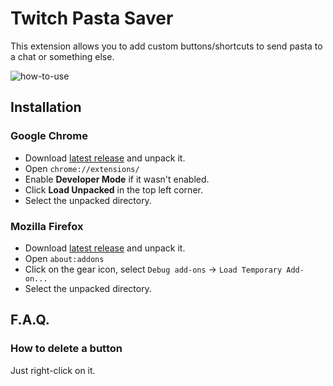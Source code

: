 # Twitch Pasta Saver

This extension allows you to add custom buttons/shortcuts to send pasta to a chat or something else.

![how-to-use](docs/how-to-use.gif)

## Installation

### Google Chrome

* Download [latest release](https://github.com/revenkroz/twitch-pasta-saver/releases) and unpack it.
* Open `chrome://extensions/`
* Enable **Developer Mode** if it wasn't enabled.
* Click **Load Unpacked** in the top left corner.
* Select the unpacked directory.

### Mozilla Firefox

* Download [latest release](https://github.com/revenkroz/twitch-pasta-saver/releases) and unpack it.
* Open `about:addons`
* Click on the gear icon, select `Debug add-ons` -> `Load Temporary Add-on...`
* Select the unpacked directory.


## F.A.Q.

### How to delete a button

Just right-click on it.
